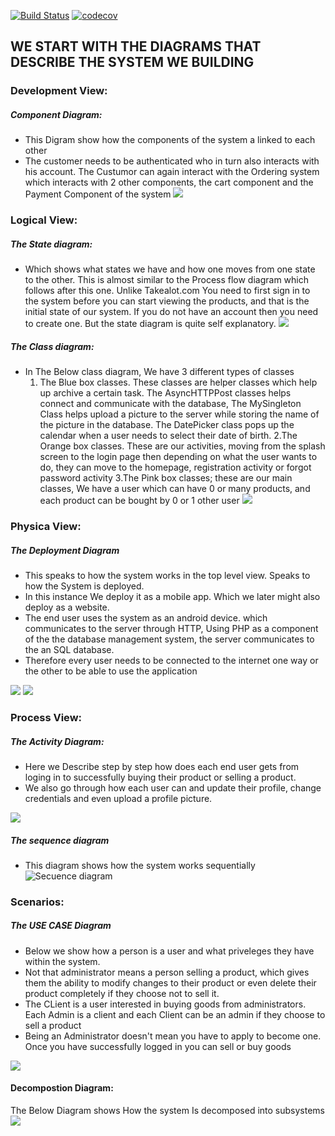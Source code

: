 [![Build Status](https://travis-ci.com/Coms3-Software-Design/Software-Design.svg?branch=master)](https://travis-ci.com/Coms3-Software-Design/Software-Design)
[![codecov](https://codecov.io/gh/Coms3-Software-Design/Software-Design/branch/master/graph/badge.svg)](https://codecov.io/gh/Coms3-Software-Design/Software-Design)




## WE START WITH THE DIAGRAMS THAT DESCRIBE THE SYSTEM WE BUILDING
### Development View:
##### Component Diagram:
* This Digram show how the components of the system a linked to each other
* The customer needs to be authenticated who in turn also interacts with his account. The Custumor can again interact with the Ordering system which interacts with 2 other components, the cart component and the Payment Component of the system 
![](Images/component.jpeg)

### Logical View:
##### The State diagram: 
* Which shows what states we have and how one moves from one state to the other. This is almost similar to the Process flow diagram which follows after this one. Unlike Takealot.com You need to first sign in to the system before you can start viewing the products, and that is the initial state of our system. If you do not have an account then you need to create one. But the state diagram is quite self explanatory.
![](Images/state.png)

##### The Class diagram:
* In The Below class diagram, We have 3 different types of classes
  1. The Blue box classes. These classes are helper classes which help up archive a certain task. The AsyncHTTPPost classes helps connect and communicate with the database, The MySingleton Class helps upload a picture to the server while storing the name of the picture in the database. The DatePicker class pops up the calendar when a user needs to select their date of birth.
  2.The Orange box classes. These are our activities, moving from the splash screen to the login page then depending on what the user wants to do, they can move to the homepage, registration activity or forgot password activity
  3.The Pink box classes; these are our main classes, We have a user which can have 0 or many products, and each product can be bought by 0 or 1 other user
  ![](Images/class.png)
  

### Physica View:
##### The Deployment Diagram
* This speaks to how the system works in the top level view. Speaks to how the System is deployed.
* In this instance We deploy it as a mobile app. Which we later might also deploy as a website.
* The end user uses the system as an android device. which communicates to the server through HTTP, Using PHP as a component of the the database management system, the server communicates to the an SQL database.
* Therefore every user needs to be connected to the internet one way or the other to be able to use the application

![](Images/Deploy.jpeg)
![](Images/Deployment.jpeg)


### Process View:
##### The Activity Diagram:
* Here we Describe step by step how does each  end user gets from loging in to successfully buying their product or selling a product. 
* We also go through how each user can and update their profile, change credentials and even upload a profile picture.

![](Images/flow.jpeg)

  ##### The sequence diagram
  * This diagram shows how the system works sequentially 
![Secuence diagram](https://user-images.githubusercontent.com/61118694/82603542-2460db00-9bb3-11ea-8e6f-f1fa028f3b80.jpg)

### Scenarios:

##### The USE CASE Diagram
* Below we show how a person is a user and what priveleges they have within the system.
* Not that administrator means a person selling a product, which gives them the ability to modify changes to their product or even delete their product completely if they choose not to sell it.
* The CLient is a user interested in buying goods from administrators. Each Admin is a client and each Client can be an admin if they choose to sell a product
* Being an Administrator doesn't mean you have to apply to become one. Once you have successfully logged in you can sell or buy goods

![](Images/useCase.png)

#### Decompostion Diagram:
The Below Diagram shows How the system Is decomposed into subsystems
![](Images/Decomposition.jpeg)

